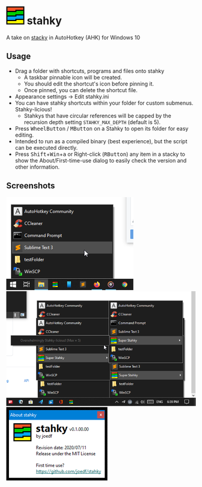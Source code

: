 # ![*](res/app48.png) stahky
A take on [stacky](https://github.com/pawelt/stacky) in AutoHotkey (AHK) for Windows 10

## Usage
- Drag a folder with shortcuts, programs and files onto stahky
  - A taskbar pinnable icon will be created.
  - You should edit the shortcut's icon before pinning it.
  - Once pinned, you can delete the shortcut file.
- Appearance settings -> Edit stahky.ini
- You can have stahky shortcuts within your folder for custom submenus. Stahky-licious!
  - Stahkys that have circular references will be capped by the recursion depth setting `STAHKY_MAX_DEPTH` (default is 5).
- Press <kbd>WheelButton</kbd> / <kbd>MButton</kbd> on a Stahky to open its folder for easy editing.
- Intended to run as a compiled binary (best experience), but the script can be executed directly.
- Press <kbd>Shift</kbd>+<kbd>Win</kbd>+<kbd>a</kbd> or Right-click (<kbd>RButton</kbd>) any item in a stacky to show the About/First-time-use dialog to easily check the version and other information.

## Screenshots
![screenshot1](res/screenshots/s1.png)
![screenshot2](res/screenshots/s2.png)
![screenshot3](res/screenshots/s3.png)
